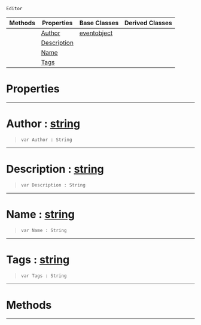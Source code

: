  `Editor`

|Methods|Properties|Base Classes|Derived Classes|
|---|---|---|---|
| |[ Author](contentpackage.md#author-zilch-engine-docum)|[eventobject](eventobject.md)| |
| |[ Description](contentpackage.md#description-zilch-engine)| | |
| |[ Name](contentpackage.md#name-zilch-engine-documen)| | |
| |[ Tags](contentpackage.md#tags-zilch-engine-documen)| | |


 #  Properties


---  
 #  Author : [string](../nada_base_types/string.md)

> 
> ``` lang=cpp, name=Nada
> var Author : String


---  
 #  Description : [string](../nada_base_types/string.md)

> 
> ``` lang=cpp, name=Nada
> var Description : String


---  
 #  Name : [string](../nada_base_types/string.md)

> 
> ``` lang=cpp, name=Nada
> var Name : String


---  
 #  Tags : [string](../nada_base_types/string.md)

> 
> ``` lang=cpp, name=Nada
> var Tags : String


---  
 #  Methods


---  
 

 
